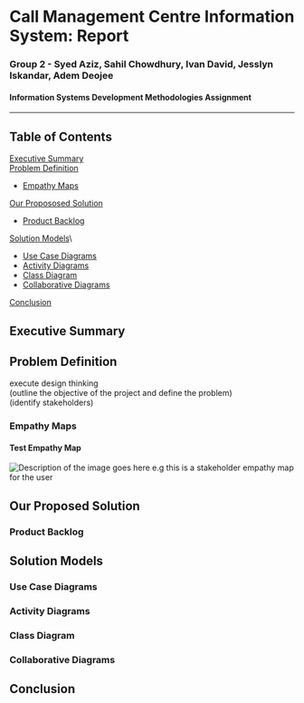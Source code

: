 # Call Management Centre Information System: Report
### Group 2 - Syed Aziz, Sahil Chowdhury, Ivan David, Jesslyn Iskandar, Adem Deojee
#### Information Systems Development Methodologies Assignment
---
## Table of Contents 

[Executive Summary](#executive-summary)\
[Problem Definition](#problem-definition)
* [Empathy Maps](#empathy-maps)

[Our Propososed Solution](#our-proposed-solution)
* [Product Backlog](#product-backlog)

[Solution Models](#solution-models)\
* [Use Case Diagrams](#use-case-diagrams)
* [Activity Diagrams](#activity-diagrams)
* [Class Diagram](#class-diagram)
* [Collaborative Diagrams](#collaborative-diagrams)

[Conclusion](#conclusion)
<a name="Executive Summary"/>
<a name="Problem Definition"/>
<a name="Empathy Maps"/>
<a name="Our Proposed Solution"/>
<a name="Product Backlog"/>
<a name="Solution Models"/>
<a name="Use Case Diagrams"/>
<a name="Activity Diagrams"/>
<a name="Class Diagram"/>
<a name="Collaborative Diagrams"/>
<a name="Conclusion"/>

## Executive Summary

## Problem Definition
execute design thinking\
(outline the objective of the project and define the problem)\
(identify stakeholders)
### Empathy Maps
#### Test Empathy Map
![Description of the image goes here e.g this is a stakeholder empathy map for the user](https://raw.githubusercontent.com/13078326j/jesslyn-/master/Empathy%20Map%20Canvas.png "This is the text that appears when you hover over the image")
## Our Proposed Solution

### Product Backlog

## Solution Models

### Use Case Diagrams

### Activity Diagrams

### Class Diagram

### Collaborative Diagrams

## Conclusion

